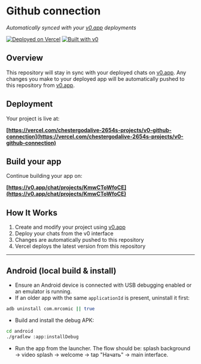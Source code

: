 # Github connection

*Automatically synced with your [v0.app](https://v0.app) deployments*

[![Deployed on Vercel](https://img.shields.io/badge/Deployed%20on-Vercel-black?style=for-the-badge&logo=vercel)](https://vercel.com/chestergodalive-2654s-projects/v0-github-connection)
[![Built with v0](https://img.shields.io/badge/Built%20with-v0.app-black?style=for-the-badge)](https://v0.app/chat/projects/KmwCToWfoCE)

## Overview

This repository will stay in sync with your deployed chats on [v0.app](https://v0.app).
Any changes you make to your deployed app will be automatically pushed to this repository from [v0.app](https://v0.app).

## Deployment

Your project is live at:

**[https://vercel.com/chestergodalive-2654s-projects/v0-github-connection](https://vercel.com/chestergodalive-2654s-projects/v0-github-connection)**

## Build your app

Continue building your app on:

**[https://v0.app/chat/projects/KmwCToWfoCE](https://v0.app/chat/projects/KmwCToWfoCE)**

## How It Works

1. Create and modify your project using [v0.app](https://v0.app)
2. Deploy your chats from the v0 interface
3. Changes are automatically pushed to this repository
4. Vercel deploys the latest version from this repository

---

## Android (local build & install)

- Ensure an Android device is connected with USB debugging enabled or an emulator is running.
- If an older app with the same `applicationId` is present, uninstall it first:

```bash
adb uninstall com.mrcomic || true
```

- Build and install the debug APK:

```bash
cd android
./gradlew :app:installDebug
```

- Run the app from the launcher. The flow should be: splash background → video splash → welcome → tap "Начать" → main interface.
